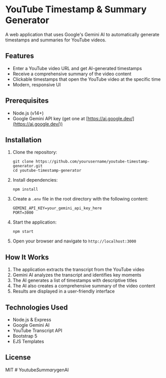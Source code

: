 # YouTube Timestamp & Summary Generator

A web application that uses Google's Gemini AI to automatically generate timestamps and summaries for YouTube videos.

## Features

- Enter a YouTube video URL and get AI-generated timestamps
- Receive a comprehensive summary of the video content
- Clickable timestamps that open the YouTube video at the specific time
- Modern, responsive UI

## Prerequisites

- Node.js (v14+)
- Google Gemini API key (get one at [https://ai.google.dev/](https://ai.google.dev/))

## Installation

1. Clone the repository:
   ```
   git clone https://github.com/yourusername/youtube-timestamp-generator.git
   cd youtube-timestamp-generator
   ```

2. Install dependencies:
   ```
   npm install
   ```

3. Create a `.env` file in the root directory with the following content:
   ```
   GEMINI_API_KEY=your_gemini_api_key_here
   PORT=3000
   ```

4. Start the application:
   ```
   npm start
   ```

5. Open your browser and navigate to `http://localhost:3000`

## How It Works

1. The application extracts the transcript from the YouTube video
2. Gemini AI analyzes the transcript and identifies key moments
3. The AI generates a list of timestamps with descriptive titles
4. The AI also creates a comprehensive summary of the video content
5. Results are displayed in a user-friendly interface

## Technologies Used

- Node.js & Express
- Google Gemini AI
- YouTube Transcript API
- Bootstrap 5
- EJS Templates

## License

MIT #   Y o u t u b e _ S u m m a r y _ g e n A I  
 